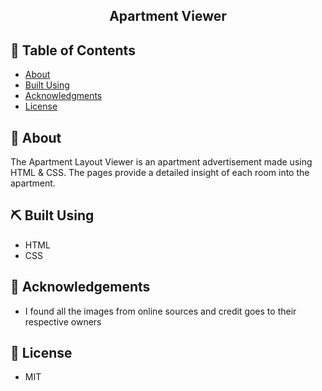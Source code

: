 <h2 align="center">Apartment Viewer</h2> 

<p align="center"> 
</p>
  
## 📝 Table of Contents  
- [About](#about)    
- [Built Using](#built_using)  
- [Acknowledgments](#acknowledgement)  
- [License](#license)  
  
## 🏁 About <a name = "#about"></a>  
The Apartment Layout Viewer is an apartment advertisement made using HTML & CSS. The pages provide a detailed insight of each room into the apartment.
  
## ⛏️ Built Using <a name = "built_using"></a>  
- HTML
- CSS
  
## 👏 Acknowledgements <a name = "acknowledgement"></a>    
- I found all the images from online sources and credit goes to their respective owners
  
## 📝 License <a name = "acknowledgement"></a>  
- MIT


